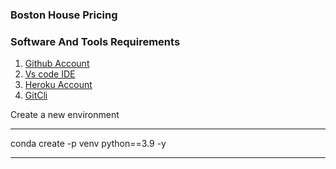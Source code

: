 ### Boston House Pricing

### Software And Tools Requirements

1. [Github Account](https://github.com)
2. [Vs code IDE ](https://code.visualstudio.com/)
3. [Heroku Account](https://heroku.com)
4. [GitCli](https://git-scm.com/book/en/v2/Getting-Started-The-Command-Line)

Create a new environment

---
conda create -p venv python==3.9 -y

---
